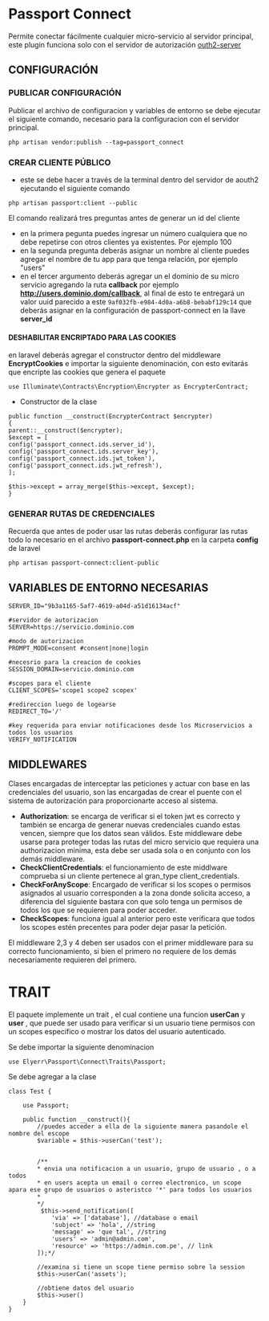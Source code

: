 # Passport Connect
Permite conectar fácilmente cualquier micro-servicio al servidor principal, este plugin funciona solo con el servidor de autorización [outh2-server](https://gitlab.com/elyerr/midori-server) 

## CONFIGURACIÓN

### PUBLICAR CONFIGURACIÓN
Publicar el archivo de configuracion y variables de entorno se debe ejecutar el siguiente comando, necesario para la configuracion con el servidor principal.
```
php artisan vendor:publish --tag=passport_connect
```

### CREAR CLIENTE PÚBLICO
- este se debe hacer a través de la terminal dentro del servidor de aouth2 ejecutando el siguiente comando
```
php artisan passport:client --public
```
El comando realizará tres preguntas antes de generar un id del cliente
- en la primera pegunta puedes ingresar un número cualquiera que no debe repetirse con otros clientes ya existentes. Por ejemplo 100
- en la segunda pregunta deberás asignar un nombre al cliente puedes agregar el nombre de tu app para que tenga relación, por ejemplo "users"
- en el tercer argumento deberás agregar un el dominio de su micro servicio agregando la ruta **callback** por ejemplo **http://users.dominio.dom/callback**, al final de esto te entregará un valor uuid parecido a este `9af032fb-e984-4d0a-a6b8-bebabf129c14` que deberás asignar en la configuración de passport-connect en la llave **server_id**

#### DESHABILITAR ENCRIPTADO PARA LAS COOKIES 
en laravel deberás agregar el constructor dentro del middleware **EncryptCookies** e importar la siguiente denominación, con esto evitarás que encripte las cookies que genera el paquete
```
use Illuminate\Contracts\Encryption\Encrypter as EncrypterContract;
```

- Constructor de la clase
```
public function __construct(EncrypterContract $encrypter)
{ 
parent::__construct($encrypter);
$except = [
config('passport_connect.ids.server_id'),
config('passport_connect.ids.server_key'),
config('passport_connect.ids.jwt_token'),
config('passport_connect.ids.jwt_refresh'),
];

$this->except = array_merge($this->except, $except);
}
```

### GENERAR RUTAS DE CREDENCIALES
Recuerda que antes de poder usar las rutas deberás configurar las rutas todo lo necesario en el archivo **passport-connect.php** en la carpeta **config** de laravel
```
php artisan passport-connect:client-public
```

## VARIABLES DE ENTORNO NECESARIAS
```
SERVER_ID="9b3a1165-5af7-4619-a04d-a51d16134acf"

#servidor de autorizacion
SERVER=https://servicio.dominio.com

#modo de autorizacion
PROMPT_MODE=consent #consent|none|login

#necesrio para la creacion de cookies
SESSION_DOMAIN=servicio.dominio.com

#scopes para el cliente
CLIENT_SCOPES='scope1 scope2 scopex'

#redireccion luego de logearse
REDIRECT_TO='/'

#key requerida para enviar notificaciones desde los Microservicios a todos los usuarios
VERIFY_NOTIFICATION
```

## MIDDLEWARES
Clases encargadas de interceptar las peticiones y actuar con base en las credenciales del usuario, son las encargadas de crear el puente con el sistema de autorización para proporcionarte acceso al sistema.

- **Authorization**: se encarga de verificar si el token jwt es correcto y también se encarga de generar nuevas credenciales cuando estas vencen, siempre que los datos sean válidos. Este middleware debe usarse para proteger todas las rutas del micro servicio que requiera una authorizacion minima, esta debe ser usada sola o en conjunto con los demás middleware.
- **CheckClientCredentials**: el funcionamiento de este middlware comprueba si un cliente pertenece al gran_type client_credentials.
- **CheckForAnyScope**: Encargado de verificar si los scopes o permisos asignados al usuario corresponden a la zona donde solicita acceso, a diferencia del siguiente bastara con que solo tenga un permisos de todos los que se requieren para poder acceder.
- **CheckScopes**: funciona igual al anterior pero este verificara que todos los scopes estén precentes para poder dejar pasar la petición.

El middleware 2,3 y 4 deben ser usados con el primer middleware para su correcto funcionamiento, si bien el primero no requiere de los demás  necesariamente requieren del primero.


# TRAIT
El paquete implemente un trait , el cual contiene una funcion **userCan** y **user** , que puede ser usado para verificar si un usuario tiene permisos con un scopes especifico o mostrar los datos del usuario autenticado.

Se debe importar la siguiente denominacion
```
use Elyerr\Passport\Connect\Traits\Passport;
```

Se debe agregar a la clase
```
class Test {

    use Passport;

    public function __construct(){
        //puedes acceder a ella de la siguiente manera pasandole el nombre del escope
        $variable = $this->userCan('test');

       
        /**
        * envia una notificacion a un usuario, grupo de usuario , o a todos
        * en users acepta un email o correo electronico, un scope apara ese grupo de usuarios o asteristco '*' para todos los usuarios
        * 
        */
         $this->send_notification([
            'via' => ['database'], //database o email
            'subject' => 'hola', //string
            'message' => 'que tal', //string
            'users' => 'admin@admin.com', 
            'resource' => 'https://admin.com.pe', // link
        ]);*/

        //examina si tiene un scope tiene permiso sobre la session
        $this->userCan('assets');
        
        //obtiene datos del usuario
        $this->user()
    }
}
```